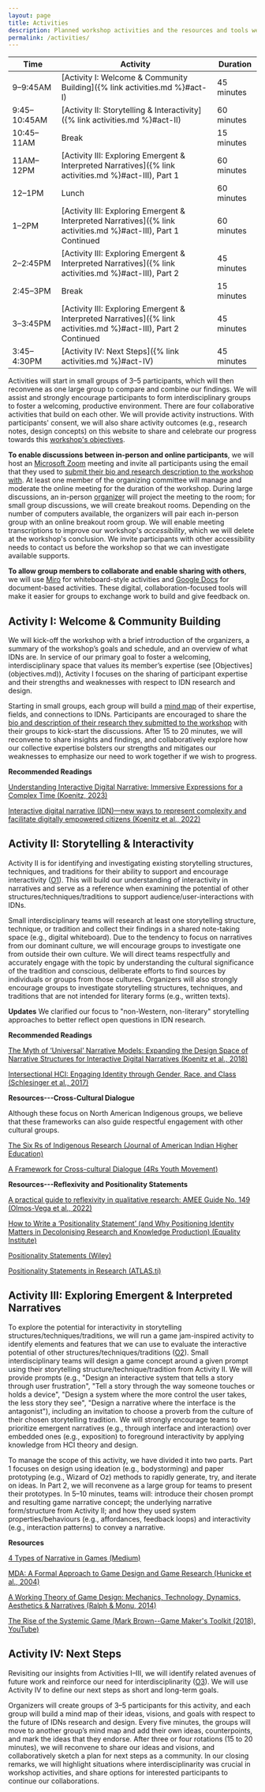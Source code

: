 ```yaml
---
layout: page
title: Activities
description: Planned workshop activities and the resources and tools we'll use to do them
permalink: /activities/
---
```


| Time | Activity | Duration |
| ----------- | ----------- | ----------- |
| 9–9:45AM | [Activity I: Welcome & Community Building]({% link activities.md %}#act-I) | 45 minutes |
| 9:45–10:45AM | [Activity II: Storytelling & Interactivity]({% link activities.md %}#act-II) | 60 minutes |
| 10:45–11AM | Break | 15 minutes |
| 11AM–12PM | [Activity III: Exploring Emergent & Interpreted Narratives]({% link activities.md %}#act-III), Part 1 | 60 minutes |
| 12–1PM | Lunch | 60 minutes |
| 1–2PM | [Activity III: Exploring Emergent & Interpreted Narratives]({% link activities.md %}#act-III), Part 1 Continued | 60 minutes |
| 2–2:45PM | [Activity III: Exploring Emergent & Interpreted Narratives]({% link activities.md %}#act-III), Part 2 | 45 minutes |
| 2:45–3PM | Break | 15 minutes |
| 3–3:45PM | [Activity III: Exploring Emergent & Interpreted Narratives]({% link activities.md %}#act-III), Part 2 Continued | 45 minutes |
| 3:45–4:30PM | [Activity IV: Next Steps]({% link activities.md %}#act-IV) | 45 minutes |

Activities will start in small groups of 3–5 participants, which will then reconvene as one large group to compare and combine our findings. We will assist and strongly encourage participants to form interdisciplinary groups to foster a welcoming, productive environment. There are four collaborative activities that build on each other. We will provide activity instructions. With participants' consent, we will also share activity outcomes (e.g., research notes, design concepts) on this website to share and celebrate our progress towards this [workshop's objectives](objectives.md).

**To enable discussions between in-person and online participants**, we will host an [Microsoft Zoom](https://support.zoom.com/hc/en) meeting and invite all participants using the email that they used to [submit their bio and research description to the workshop with](https://waterloo-touchlab.github.io/hcni/call-for-participation/). At least one member of the organizing committee will manage and moderate the online meeting for the duration of the workshop. During large discussions, an in-person [organizer](organizers.md) will project the meeting to the room; for small group discussions, we will create breakout rooms. Depending on the number of computers available, the organizers will pair each in-person group with an online breakout room group. We will enable meeting transcriptions to improve our workshop's _accessibility_, which we will delete at the workshop's conclusion. We invite participants with other accessibility needs to contact us before the workshop so that we can investigate available supports.

**To allow group members to collaborate and enable sharing with others**, we will use [Miro](https://miro.com/) for whiteboard-style activities and [Google Docs](https://workspace.google.com/intl/en_ca/products/docs/) for document-based activities. These digital, collaboration-focused tools will make it easier for groups to exchange work to build and give feedback on.


<h2 id="act-I">Activity I: Welcome & Community Building</h2>
We will kick-off the workshop with a brief introduction of the organizers, a summary of the workshop’s goals and schedule, and an overview of what IDNs are. In service of our primary goal to foster a welcoming, interdisciplinary space that values its member’s expertise (see [Objectives](objectives.md)), Activity I focuses on the sharing of participant expertise and their strengths and weaknesses with respect to IDN research and design. 

Starting in small groups, each group will build a [mind map](https://www.interaction-design.org/literature/topics/mind-maps) of their expertise, fields, and connections to IDNs. Participants are encouraged to share the [bio and description of their research they submitted to the workshop](https://waterloo-touchlab.github.io/hcni/call-for-participation/) with their groups to kick-start the discussions. After 15 to 20 minutes, we will reconvene to share insights and findings, and collaboratively explore how our collective expertise bolsters our strengths and mitigates our weaknesses to emphasize our need to work together if we wish to progress.

**Recommended Readings**

[Understanding Interactive Digital Narrative: Immersive Expressions for a Complex Time (Koenitz, 2023)](https://doi.org/10.4324/9781003106425)

[Interactive digital narrative (IDN)—new ways to represent complexity and facilitate digitally empowered citizens (Koenitz et al., 2022)](https://doi.org/10.1080/13614568.2023.2181503)

<h2 id="act-II">Activity II: Storytelling & Interactivity</h2>
Activity II is for identifying and investigating existing storytelling structures, techniques, and traditions for their ability to support and encourage interactivity (<a href="#O1">O1</a>). This will build our understanding of interactivity in narratives and serve as a reference when examining the potential of other structures/techniques/traditions to support audience/user-interactions with IDNs. 

Small interdisciplinary teams will research at least one storytelling structure, technique, or tradition and collect their findings in a shared note-taking space (e.g., digital whiteboard). Due to the tendency to focus on narratives from our dominant culture, we will encourage groups to investigate one from outside their own culture. We will direct teams respectfully and accurately engage with the topic by understanding the cultural significance of the tradition and conscious, deliberate efforts to find sources by individuals or groups from those cultures. Organizers will also strongly encourage groups to investigate storytelling structures, techniques, and traditions that are not intended for literary forms (e.g., written texts).

**Updates** We clarified our focus to "non-Western, non-literary" storytelling approaches to better reflect open questions in IDN research.

**Recommended Readings**

[The Myth of ‘Universal’ Narrative Models: Expanding the Design Space of Narrative Structures for Interactive Digital Narratives (Koenitz et al., 2018)](https://doi.org/10.1007/978-3-030-04028-4_8)

[Intersectional HCI: Engaging Identity through Gender, Race, and Class (Schlesinger et al., 2017)](https://doi.org/10.1145/3025453.3025766)

**Resources---Cross-Cultural Dialogue**

Although these focus on North American Indigenous groups, we believe that these frameworks can also guide respectful engagement with other cultural groups.

[The Six Rs of Indigenous Research (Journal of American Indian Higher Education)](https://tribalcollegejournal.org/the-six-rs-of-indigenous-research/)

[A Framework for Cross-cultural Dialogue (4Rs Youth Movement)](https://4rsyouth.ca/our-framework/)

**Resources---Reflexivity and Positionality Statements**

[A practical guide to reflexivity in qualitative research: AMEE Guide No. 149 (Olmos-Vega et al., 2022)](https://doi.org/10.1080/0142159X.2022.2057287)

[How to Write a ‘Positionality Statement’ (and Why Positioning Identity Matters in Decolonising Research and Knowledge Production) (Equality Institute)](https://www.equalityinstitute.org/how-to-write-a-positionality-statement-and-why-positioning-identity-matters-in-decolonising-research-and-knowledge-production/)

[Positionality Statements (Wiley)](https://onlinelibrary.wiley.com/pb-assets/assets/14756811/Positionality-Statements-1621354517813.pdf)

[Positionality Statements in Research (ATLAS.ti)](https://atlasti.com/research-hub/positionality-statements-qualitative-research)

<h2 id="act-III">Activity III: Exploring Emergent & Interpreted Narratives</h2>
To explore the potential for interactivity in storytelling structures/techniques/traditions, we will run a game jam-inspired activity to identify elements and features that we can use to evaluate the interactive potential of other structures/techniques/traditions (<a href="#O2">O2</a>). Small interdisciplinary teams will design a game concept around a given prompt using their storytelling structure/technique/tradition from Activity II. We will provide prompts (e.g., "Design an interactive system that tells a story through user frustration", "Tell a story through the way someone touches or holds a device", "Design a system where the more control the user takes, the less story they see", "Design a narrative where the interface is the antagonist"), including an invitation to choose a proverb from the culture of their chosen storytelling tradition. We will strongly encourage teams to prioritize emergent narratives (e.g., through interface and interaction) over embedded ones (e.g., exposition) to foreground interactivity by applying knowledge from HCI theory and design. 

To manage the scope of this activity, we have divided it into two parts. Part 1 focuses on design using ideation (e.g., bodystorming) and paper prototyping (e.g., Wizard of Oz) methods to rapidly generate, try, and iterate on ideas. In Part 2, we will reconvene as a large group for teams to present their prototypes. In 5–10 minutes, teams will: introduce their chosen prompt and resulting game narrative concept; the underlying narrative form/structure from Activity II; and how they used system properties/behaviours (e.g., affordances, feedback loops) and interactivity (e.g., interaction patterns) to convey a narrative.

**Resources**

[4 Types of Narrative in Games (Medium)](https://medium.com/@elle_mcfadzean/4-types-of-narrative-in-games-20a101153f5f)

[MDA: A Formal Approach to Game Design and Game Research (Hunicke et al., 2004)](https://cdn.aaai.org/Workshops/2004/WS-04-04/WS04-04-001.pdf)

[A Working Theory of Game Design: Mechanics, Technology, Dynamics, Aesthetics & Narratives (Ralph & Monu, 2014)](https://www.firstpersonscholar.com/a-working-theory-of-game-design/)

[The Rise of the Systemic Game (Mark Brown--Game Maker's Toolkit (2018), YouTube)](https://www.youtube.com/watch?v=SnpAAX9CkIc)

<h2 id="act-IV">Activity IV: Next Steps</h2>
Revisiting our insights from Activities I–III, we will identify related avenues of future work and reinforce our need for interdisciplinarity (<a href="#O3">O3</a>). We will use Activity IV to define our next steps as short and long-term goals. 

Organizers will create groups of 3–5 participants for this activity, and each group will build a mind map of their ideas, visions, and goals with respect to the future of IDNs research and design. Every five minutes, the groups will move to another group’s mind map and add their own ideas, counterpoints, and mark the ideas that they endorse. After three or four rotations (15 to 20 minutes), we will reconvene to share our ideas and visions, and collaboratively sketch a plan for next steps as a community. In our closing remarks, we will highlight situations where interdisciplinarity was crucial in workshop activities, and share options for interested participants to continue our collaborations.